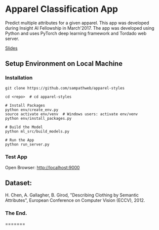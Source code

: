 # Apparel Classification App

Predict multiple attributes for a given apparel. This app was developed during Insight AI Fellowship in March'2017.  The app was developed using Python and uses PyTorch deep learning framework and Tordado web server.

[Slides](http://sampathweb.com/apparel-styles/)

## Setup Environment on Local Machine

### Installation

```
git clone https://github.com/sampathweb/apparel-styles

cd <repo>  # cd apparel-styles

# Install Packages
python env/create_env.py
source activate env/venv  # Windows users: activate env/venv
python env/install_packages.py

# Build the Model
python ml_src/build_models.py

# Run the App
python run_server.py
````

### Test App

Open Browser:  [http://localhost:9000](http://localhost:9000)


## Dataset:

H. Chen, A. Gallagher, B. Girod, "Describing Clothing by Semantic Attributes", European Conference on Computer Vision (ECCV), 2012.


### The End.
=======